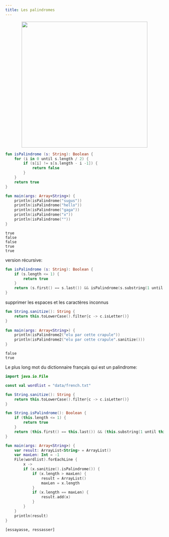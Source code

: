 ```yaml
---
title: Les palindromes
---
```

  
<center>
<img src="../images/sugus.jpg" width="400">
</center>

``` kotlin
fun isPalindrome (s: String): Boolean {
	for (i in 0 until s.length / 2) {
		if (s[i] != s[s.length - i -1]) {
			return false
		}
	}
	return true
}

fun main(args: Array<String>) {
	println(isPalindrome("sugus"))
	println(isPalindrome("hello"))
	println(isPalindrome("gaga"))
	println(isPalindrome("x"))
	println(isPalindrome(""))
}
```

```
true
false
false
true
true
```

version récursive:

``` kotlin
fun isPalindrome (s: String): Boolean {
	if (s.length <= 1) {
		return true
	}
	return (s.first() == s.last()) && isPalindrome(s.substring(1 until s.length-1))
}
```

supprimer les espaces et les caractères inconnus

``` kotlin
fun String.sanitize(): String {
	return this.toLowerCase().filter{c -> c.isLetter()}
}
	
fun main(args: Array<String>) {
	println(isPalindrome2("elu par cette crapule"))
	println(isPalindrome2("elu par cette crapule".sanitize()))
}
```

```
false
true
```

Le plus long mot du dictionnaire français qui est un palindrome:

``` kotlin
import java.io.File

const val wordlist = "data/french.txt"

fun String.sanitize(): String {
	return this.toLowerCase().filter{c -> c.isLetter()}
}

fun String.isPalindrome(): Boolean {
	if (this.length <= 1) {
		return true
	}
	return (this.first() == this.last()) && (this.substring(1 until this.length-1).isPalindrome())
}

fun main(args: Array<String>) {	
	var result: ArrayList<String> = ArrayList()
	var maxLen: Int = -1
	File(wordlist).forEachLine {
		x ->
		if (x.sanitize().isPalindrome()) {
			if (x.length > maxLen) {
				result = ArrayList()
				maxLen = x.length
			}
			if (x.length == maxLen) {
				result.add(x)
			}
		}
	}
	println(result)
}
```

```
[essayasse, ressasser]
```